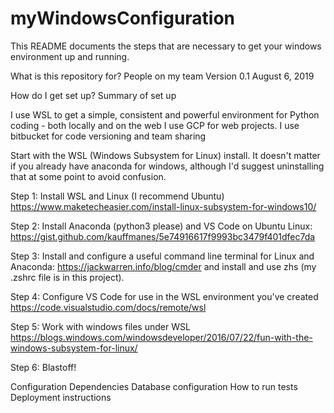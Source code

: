 # myWindowsConfiguration

This README documents the steps that are necessary to get your windows environment up and running.

What is this repository for?
People on my team Version 0.1 August 6, 2019

How do I get set up?
Summary of set up

I use WSL to get a simple, consistent and powerful environment for Python coding - both locally and on the web I use GCP for web projects. I use bitbucket for code versioning and team sharing

Start with the WSL (Windows Subsystem for Linux) install. It doesn't matter if you already have anaconda for windows, although I'd suggest uninstalling that at some point to avoid confusion.

Step 1: Install WSL and Linux (I recommend Ubuntu) https://www.maketecheasier.com/install-linux-subsystem-for-windows10/

Step 2: Install Anaconda (python3 please) and VS Code on Ubuntu Linux: https://gist.github.com/kauffmanes/5e74916617f9993bc3479f401dfec7da

Step 3: Install and configure a useful command line terminal for Linux and Anaconda: https://jackwarren.info/blog/cmder and install and use zhs (my .zshrc file is in this project).

Step 4: Configure VS Code for use in the WSL environment you've created https://code.visualstudio.com/docs/remote/wsl

Step 5: Work with windows files under WSL https://blogs.windows.com/windowsdeveloper/2016/07/22/fun-with-the-windows-subsystem-for-linux/

Step 6: Blastoff!

Configuration
Dependencies
Database configuration
How to run tests
Deployment instructions
